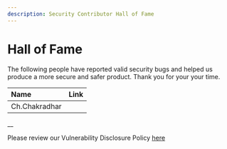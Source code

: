 ```yaml
---
description: Security Contributor Hall of Fame
---
```


# Hall of Fame

The following people have reported valid security bugs and helped us produce a more secure and safer product. Thank you for your your time.

| Name | Link |
| :--- | :--- |
| Ch.Chakradhar |  |

\_\_

Please review our Vulnerability Disclosure Policy [here](vulnerability-disclosure-policy.md)


